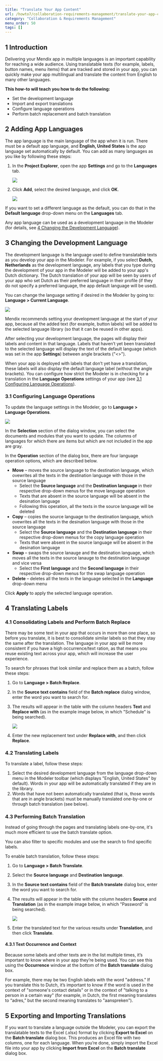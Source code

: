 ```yaml
---
title: "Translate Your App Content"
url: /howto7/collaboration-requirements-management/translate-your-app-content/
category: "Collaboration & Requirements Management"
menu_order: 50
tags: []
---
```


## 1 Introduction

Delivering your Mendix app in multiple languages is an important capability for reaching a wide audience. Using translatable texts (for example, labels, button names, menu items) that are tracked and stored in your app, you can quickly make your app multilingual and translate the content from English to many other languages.

**This how-to will teach you how to do the following:**

* Set the development language
* Import and export translations
* Configure language operations
* Perform batch replacement and batch translation

## 2 Adding App Languages

The app language is the main language of the app when it is run. There must be a default app language, and **English, United States** is the app language set automatically by default. You can add as many languages as you like by following these steps:

1.  In the **Project Explorer**, open the app **Settings** and go to the **Languages** tab.

    ![](/attachments/howto7/collaboration-requirements-management//translate-your-app-content/01_project_settings.png)

2.  Click **Add**, select the desired language, and click **OK**.

    ![](/attachments/howto7/collaboration-requirements-management//translate-your-app-content/02_dutch.png)

If you want to set a different language as the default, you can do that in the **Default language** drop-down menu on the **Languages** tab.

Any app language can be used as a development language in the Modeler (for details, see [4 Changing the Development Language](#changingthedevelopmentlanguage)).

## <a name="changingthedevelopmentlanguage"></a>3 Changing the Development Language

The development language is the language used to define translatable texts as you develop your app in the Modeler. For example, if you select **Dutch, Netherlands** as the development language, any labels that you type during the development of your app in the Modeler will be added to your app's Dutch dictionary. The Dutch translation of your app will be seen by users of your app who set Dutch as their preferred language in their profile (if they do not specify a preferred language, the app default language will be used).

You can change the language setting if desired in the Modeler by going to: **Language > Current Language**.

![](/attachments/howto7/collaboration-requirements-management//translate-your-app-content/04_switch_development_language.png)

Mendix recommends setting your development language at the start of your app, because all the added text (for example, button labels) will be added to the selected language library (so that it can be reused in other apps).

After selecting your development language, the pages will display their labels and content in that language. Labels that haven’t yet been translated to the selected language will display the text of the default language (which was set in the app **Settings**) between angle brackets ("<>").

When your app is deployed with labels that don’t yet have a translation, these labels will also display the default language label (without the angle brackets). You can configure how strict the Modeler is in checking for a translation in the **Language Operations** settings of your app (see [3.1 Configuring Language Operations](#toconfigurelanguageoperations)).

### <a name="toconfigurelanguageoperations"></a>3.1 Configuring Language Operations

To update the language settings in the Modeler, go to **Language > Language Operations**.

![](/attachments/howto7/collaboration-requirements-management//translate-your-app-content/language_operations.png)

In the **Selection** section of the dialog window, you can select the documents and modules that you want to update. The columns of languages for which there are items but which are not included in the app are gray.

In the **Operation** section of the dialog box, there are four language operation options, which are described below.

* **Move** – moves the source language to the destination language, which ovewrites all the texts in the destination language with those in the source language
    * Select the **Source language** and the **Destination language** in their respective drop-down menus for the move language operation
    * Texts that are absent in the source language will be absent in the desination language
    * Following this operation, all the texts in the source language will be deleted
* **Copy** – copies the source language to the destination language, which ovewrites all the texts in the desination language with those in the source language
    * Select the **Source language** and the **Destination language** in their respective drop-down menus for the copy language operation
    * Texts that were absent in the source language will be absent in the desination language
* **Swap** – swaps the source lanauge and the destination language, which moves all the texts in the source lanauge to the destination language and vice versa
    * Select the **First language** and the **Second language** in their respective drop-down menus for the swap language operation
* **Delete** – deletes all the texts in the language selected in the **Language** drop-down menu

Click **Apply** to apply the selected language operation.

## 4 Translating Labels

### 4.1 Consolidating Labels and Perform Batch Replace

There may be some text in your app that occurs in more than one place, so before you translate, it is best to consolidate similar labels so that they stay the same after the translation. The language in your app will be more consistent if you have a high occurrence/text ration, as that means you reuse existing text across your app, which will increase the user experience.

To search for phrases that look similar and replace them as a batch, follow these steps:

1. Go to **Language > Batch Replace**.
2. In the **Source text contains** field of the **Batch replace** dialog window, enter the word you want to search for.
3.  The results will appear in the table with the column headers **Text** and **Replace with** (as in the example image below, in which "Schedule" is being searched).

    ![](/attachments/howto7/collaboration-requirements-management//translate-your-app-content/08_batch_replace_2.png)

4. Enter the new replacement text under **Replace with**, and then click **Replace**.

### 4.2 Translating Labels

To translate a label, follow these steps:

1. Select the desired development language from the language drop-down menu in the Modeler toolbar (which displays "English, United States" by default). Words in your app will be automatically translated if they are in the library.
2. Words that have not been automatically translated (that is, those words that are in angle brackets) must be manually translated one-by-one or through batch translation (see below).

### 4.3 Performing Batch Translation

Instead of going through the pages and translating labels one-by-one, it's much more efficient to use the batch translate option.

You can also filter to specific modules and use the search to find specific labels.

To enable batch translation, follow these steps:

1. Go to **Language > Batch Translate**.
2. Select the **Source language** and **Destination language**.
3. In the **Source text contains** field of the **Batch translate** dialog box, enter the word you want to search for.
4.  The results will appear in the table with the column headers **Source** and **Translation** (as in the example image below, in which "Password" is being searched).

    ![](/attachments/howto7/collaboration-requirements-management//translate-your-app-content/11_filter_module.png)

5. Enter the translated text for the various results under **Translation**, and then click **Translate**.

#### 4.3.1 Text Occurrence and Context

Because some labels and other texts are in the list multiple times, it’s important to know where in your app they’re being used. You can see this using the **Occurrence** window at the bottom of the **Batch translate** dialog box.

For example, there may be two English labels with the word "address." If you translate this to Dutch, it’s important to know if the word is used in the context of "someone's contact details" or in the context of "talking to a person in a certain way" (for example, in Dutch, the first meaning translates to “adres,” but the second meaning translates to "aanspreken").

## 5 Exporting and Importing Translations

If you want to translate a language outside the Modeler, you can export the translatable texts to the Excel (.xlsx) format by clicking **Export to Excel** on the **Batch translate** dialog box. This produces an Excel file with two columns, one for each language. When you’re done, simply import the Excel file into your app by clicking **Import from Excel** on the **Batch translate** dialog box.
